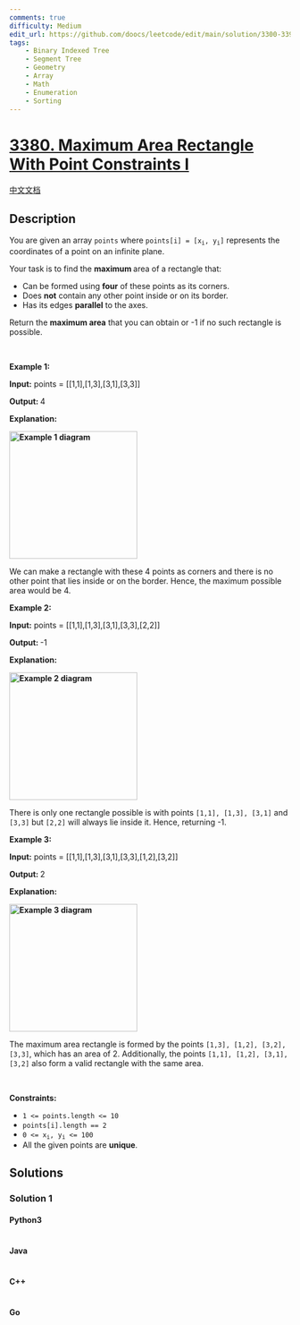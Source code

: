 ```yaml
---
comments: true
difficulty: Medium
edit_url: https://github.com/doocs/leetcode/edit/main/solution/3300-3399/3380.Maximum%20Area%20Rectangle%20With%20Point%20Constraints%20I/README_EN.md
tags:
    - Binary Indexed Tree
    - Segment Tree
    - Geometry
    - Array
    - Math
    - Enumeration
    - Sorting
---
```


<!-- problem:start -->

# [3380. Maximum Area Rectangle With Point Constraints I](https://leetcode.com/problems/maximum-area-rectangle-with-point-constraints-i)

[中文文档](/solution/3300-3399/3380.Maximum%20Area%20Rectangle%20With%20Point%20Constraints%20I/README.md)

## Description

<!-- description:start -->

<p>You are given an array <code>points</code> where <code>points[i] = [x<sub>i</sub>, y<sub>i</sub>]</code> represents the coordinates of a point on an infinite plane.</p>

<p>Your task is to find the <strong>maximum </strong>area of a rectangle that:</p>

<ul>
	<li>Can be formed using <strong>four</strong> of these points as its corners.</li>
	<li>Does <strong>not</strong> contain any other point inside or on its border.</li>
	<li>Has its edges&nbsp;<strong>parallel</strong> to the axes.</li>
</ul>

<p>Return the <strong>maximum area</strong> that you can obtain or -1 if no such rectangle is possible.</p>

<p>&nbsp;</p>
<p><strong class="example">Example 1:</strong></p>

<div class="example-block">
<p><strong>Input:</strong> <span class="example-io">points = [[1,1],[1,3],[3,1],[3,3]]</span></p>

<p><strong>Output: </strong>4</p>

<p><strong>Explanation:</strong></p>

<p><strong class="example"><img alt="Example 1 diagram" src="https://fastly.jsdelivr.net/gh/doocs/leetcode@main/solution/3300-3399/3380.Maximum%20Area%20Rectangle%20With%20Point%20Constraints%20I/images/example1.png" style="width: 229px; height: 228px;" /></strong></p>

<p>We can make a rectangle with these 4 points as corners and there is no other point that lies inside or on the border<!-- notionvc: f270d0a3-a596-4ed6-9997-2c7416b2b4ee -->. Hence, the maximum possible area would be 4.</p>
</div>

<p><strong class="example">Example 2:</strong></p>

<div class="example-block">
<p><strong>Input:</strong> <span class="example-io">points = [[1,1],[1,3],[3,1],[3,3],[2,2]]</span></p>

<p><strong>Output:</strong><b> </b>-1</p>

<p><strong>Explanation:</strong></p>

<p><strong class="example"><img alt="Example 2 diagram" src="https://fastly.jsdelivr.net/gh/doocs/leetcode@main/solution/3300-3399/3380.Maximum%20Area%20Rectangle%20With%20Point%20Constraints%20I/images/example2.png" style="width: 229px; height: 228px;" /></strong></p>

<p>There is only one rectangle possible is with points <code>[1,1], [1,3], [3,1]</code> and <code>[3,3]</code> but <code>[2,2]</code> will always lie inside it. Hence, returning -1.</p>
</div>

<p><strong class="example">Example 3:</strong></p>

<div class="example-block">
<p><strong>Input:</strong> <span class="example-io">points = [[1,1],[1,3],[3,1],[3,3],[1,2],[3,2]]</span></p>

<p><strong>Output: </strong>2</p>

<p><strong>Explanation:</strong></p>

<p><strong class="example"><img alt="Example 3 diagram" src="https://fastly.jsdelivr.net/gh/doocs/leetcode@main/solution/3300-3399/3380.Maximum%20Area%20Rectangle%20With%20Point%20Constraints%20I/images/example3.png" style="width: 229px; height: 228px;" /></strong></p>

<p>The maximum area rectangle is formed by the points <code>[1,3], [1,2], [3,2], [3,3]</code>, which has an area of 2. Additionally, the points <code>[1,1], [1,2], [3,1], [3,2]</code> also form a valid rectangle with the same area.</p>
</div>

<p>&nbsp;</p>
<p><strong>Constraints:</strong></p>

<ul>
	<li><code>1 &lt;= points.length &lt;= 10</code></li>
	<li><code>points[i].length == 2</code></li>
	<li><code>0 &lt;= x<sub>i</sub>, y<sub>i</sub> &lt;= 100</code></li>
	<li>All the given points are <strong>unique</strong>.</li>
</ul>

<!-- description:end -->

## Solutions

<!-- solution:start -->

### Solution 1

<!-- tabs:start -->

#### Python3

```python

```

#### Java

```java

```

#### C++

```cpp

```

#### Go

```go

```

<!-- tabs:end -->

<!-- solution:end -->

<!-- problem:end -->

